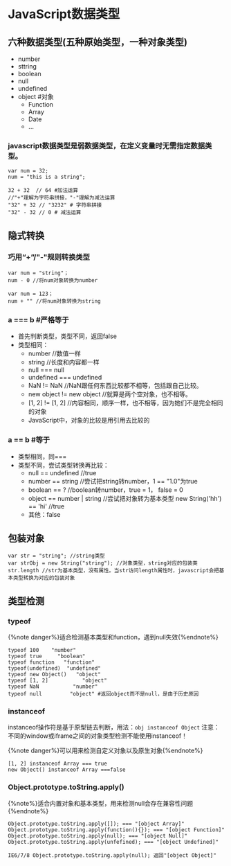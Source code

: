 
# JavaScript数据类型

## 六种数据类型(五种原始类型，一种对象类型)
- number
- sttring
- boolean
- null
- undefined
- object #对象
    - Function
    - Array
    - Date
    - ...

### javascript数据类型是弱数据类型，在定义变量时无需指定数据类型。

```
var num = 32;
num = "this is a string";

32 + 32  // 64 #加法运算
//"+"理解为字符串拼接，"-"理解为减法运算
"32" + 32 // "3232" # 字符串拼接
"32" - 32 // 0 # 减法运算
```

## 隐式转换

### 巧用“+”/"-"规则转换类型

```
var num = "string"；
num - 0 //将num对象转换为number

var num = 123；
num + "" //将num对象转换为string

```

### a === b #严格等于

- 首先判断类型，类型不同，返回false
- 类型相同：
  - number //数值一样
  - string //长度和内容都一样
  - null === null
  - undefined === undefined
  - NaN != NaN //NaN跟任何东西比较都不相等，包括跟自己比较。
  - new object != new object //就算是两个空对象，也不相等。
  - [1, 2] != [1, 2] //内容相同，顺序一样，也不相等，因为她们不是完全相同的对象
  - JavaScript中，对象的比较是用引用去比较的

### a == b #等于

- 类型相同，同===
- 类型不同，尝试类型转换再比较：
  - null == undefined //true
  - number == string //尝试把string转number，1 == "1.0"为true
  - boolean == ? //boolean转number，true = 1， false = 0
  - object == number | string //尝试把对象转为基本类型 new String('hh') == 'hi' //true
  - 其他：false

## 包装对象

```
var str = "string"; //string类型
var strObj = new String("string"); //对象类型，string对应的包装类
str.length //str为基本类型，没有属性。当str访问length属性时，javascript会把基本类型转换为对应的包装对象

```

## 类型检测

### typeof

{%note danger%}适合检测基本类型和function，遇到null失效{%endnote%}

```
typeof 100    "number"
typeof true     "boolean"
typeof function   "function"
typeof(undefined)  "undefined"
typeof new Object()   "object"
typeof [1, 2]           "object"
typeof NaN           "number"
typeof null         "object" #返回object而不是null，是由于历史原因

```

### instanceof

instanceof操作符是基于原型链去判断，用法：`obj instanceof Object`
注意： 不同的window或iframe之间的对象类型检测不能使用instanceof！

{%note danger%}可以用来检测自定义对象以及原生对象{%endnote%}

```
[1, 2] instanceof Array === true
new Object() instanceof Array ===false

```

### Object.prototype.toString.apply()

{%note%}适合内置对象和基本类型，用来检测null会存在兼容性问题{%endnote%}

```
Object.prototype.toString.apply([]); === "[object Array]"
Object.prototype.toString.apply(function(){}); === "[object Function]"
Object.prototype.toString.apply(null); === "[object Null]"
Object.prototype.toString.apply(unfefined); === "[object Undefined]"

IE6/7/8 Object.prototype.toString.apply(null); 返回"[object Object]"

```
